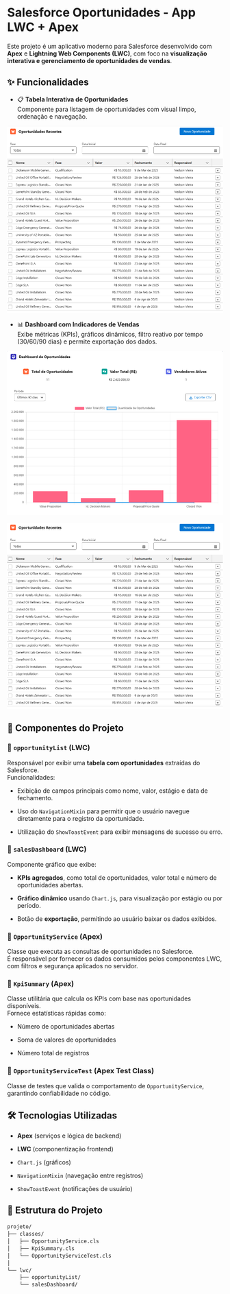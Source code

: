 # Salesforce Oportunidades - App LWC + Apex

Este projeto é um aplicativo moderno para Salesforce desenvolvido com **Apex** e **Lightning Web Components (LWC)**, com foco na **visualização interativa e gerenciamento de oportunidades de vendas**.

## ✨ Funcionalidades

- 📋 **Tabela Interativa de Oportunidades**  
    Componente para listagem de oportunidades com visual limpo, ordenação e navegação.
 
![Tabela Screenshot](img/table.png)
    
- 📊 **Dashboard com Indicadores de Vendas**  
    Exibe métricas (KPIs), gráficos dinâmicos, filtro reativo por tempo (30/60/90 dias) e permite exportação dos dados.

![Dashboard Screenshot](img/dashboard.png)

[![Apresentação](https://raw.githubusercontent.com/nedsonvieira/gerenciamento-de-oportunidades/main/img/table.png)](https://raw.githubusercontent.com/nedsonvieira/gerenciamento-de-oportunidades/main/img/img/apresentação.mp4)

## 🧩 Componentes do Projeto

### 🔹 `opportunityList` (LWC)

Responsável por exibir uma **tabela com oportunidades** extraídas do Salesforce.  
Funcionalidades:

- Exibição de campos principais como nome, valor, estágio e data de fechamento.
    
- Uso do `NavigationMixin` para permitir que o usuário navegue diretamente para o registro da oportunidade.
    
- Utilização do `ShowToastEvent` para exibir mensagens de sucesso ou erro.
    

### 🔹 `salesDashboard` (LWC)

Componente gráfico que exibe:

- **KPIs agregados**, como total de oportunidades, valor total e número de oportunidades abertas.
    
- **Gráfico dinâmico** usando `Chart.js`, para visualização por estágio ou por período.
    
- Botão de **exportação**, permitindo ao usuário baixar os dados exibidos.
    

### 🔹 `OpportunityService` (Apex)

Classe que executa as consultas de oportunidades no Salesforce.  
É responsável por fornecer os dados consumidos pelos componentes LWC, com filtros e segurança aplicados no servidor.

### 🔹 `KpiSummary` (Apex)

Classe utilitária que calcula os KPIs com base nas oportunidades disponíveis.  
Fornece estatísticas rápidas como:

- Número de oportunidades abertas
    
- Soma de valores de oportunidades
    
- Número total de registros
    

### 🔹 `OpportunityServiceTest` (Apex Test Class)

Classe de testes que valida o comportamento de `OpportunityService`, garantindo confiabilidade no código.

## 🛠️ Tecnologias Utilizadas

- **Apex** (serviços e lógica de backend)
    
- **LWC** (componentização frontend)
    
- `Chart.js` (gráficos)
    
- `NavigationMixin` (navegação entre registros)
    
- `ShowToastEvent` (notificações de usuário)
    
## 📁 Estrutura do Projeto

```markdown
projeto/
├── classes/
│   ├── OpportunityService.cls
│   ├── KpiSummary.cls
│   └── OpportunityServiceTest.cls
│
└── lwc/
    ├── opportunityList/
    └── salesDashboard/
```
